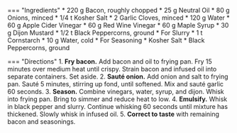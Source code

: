 === "Ingredients"
    * 220 g Bacon, roughly chopped
    * 25 g Neutral Oil
    * 80 g Onions, minced
    * 1/4 t Kosher Salt
    * 2 Garlic Cloves, minced
    * 120 g Water
    * 60 g Apple Cider Vinegar
    * 60 g Red Wine Vinegar
    * 60 g Maple Syrup
    * 30 g Dijon Mustard
    * 1/2 t Black Peppercorns, ground
    * For Slurry
        * 1 t Cornstarch
        * 10 g Water, cold
    * For Seasoning
        * Kosher Salt
        * Black Peppercorns, ground

=== "Directions"
    1. **Fry bacon.** Add bacon and oil to frying pan. Fry 15 minutes over medium heat until crispy. Strain bacon and infused oil into separate containers. Set aside.
    2. **Sauté onion.** Add onion and salt to frying pan. Sauté 5 minutes, stirring up fond, until softened. Mix and sauté garlic 60 seconds.
    3. **Season.** Combine vinegars, water, syrup, and dijon. Whisk into frying pan. Bring to simmer and reduce heat to low.
    4. **Emulsify.** Whisk in black pepper and slurry. Continue whisking 60 seconds until mixture has thickened. Slowly whisk in infused oil.
    5. **Correct to taste** with remaining bacon and seasonings.

[^1]:
    Mitzewich, John. ["New Year’s Day Spinach Salad with Hot Bacon Dressing – Good Luck with That!"](https://foodwishes.blogspot.com/2011/12/new-years-day-spinach-salad-with-hot.html) 29 December 2011.
